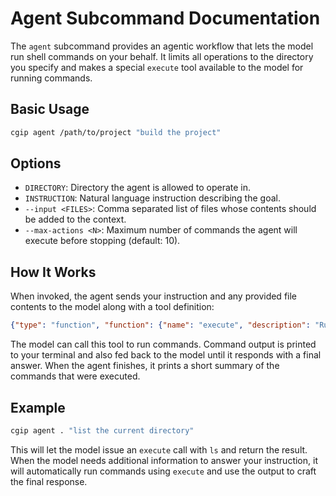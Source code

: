 # Agent Subcommand Documentation

The `agent` subcommand provides an agentic workflow that lets the model run shell commands on your behalf. It limits all operations to the directory you specify and makes a special `execute` tool available to the model for running commands.

## Basic Usage

```bash
cgip agent /path/to/project "build the project"
```

## Options

- `DIRECTORY`: Directory the agent is allowed to operate in.
- `INSTRUCTION`: Natural language instruction describing the goal.
- `--input <FILES>`: Comma separated list of files whose contents should be added to the context.
- `--max-actions <N>`: Maximum number of commands the agent will execute before stopping (default: 10).

## How It Works

When invoked, the agent sends your instruction and any provided file contents to the model along with a tool definition:

```json
{"type": "function", "function": {"name": "execute", "description": "Run a shell command", "parameters": {"type": "object", "properties": {"command": {"type": "string"}}, "required": ["command"]}}}
```

The model can call this tool to run commands. Command output is printed to your terminal and also fed back to the model until it responds with a final answer. When the agent finishes, it prints a short summary of the commands that were executed.

## Example

```bash
cgip agent . "list the current directory"
```

This will let the model issue an `execute` call with `ls` and return the result.
When the model needs additional information to answer your instruction, it will
automatically run commands using `execute` and use the output to craft the final
response.
